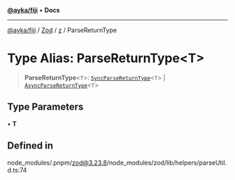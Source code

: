 [**@ayka/fiji**](../../../../../README.md) • **Docs**

***

[@ayka/fiji](../../../../../globals.md) / [Zod](../../../README.md) / [z](../README.md) / ParseReturnType

# Type Alias: ParseReturnType\<T\>

> **ParseReturnType**\<`T`\>: [`SyncParseReturnType`](SyncParseReturnType.md)\<`T`\> \| [`AsyncParseReturnType`](AsyncParseReturnType.md)\<`T`\>

## Type Parameters

• **T**

## Defined in

node\_modules/.pnpm/zod@3.23.8/node\_modules/zod/lib/helpers/parseUtil.d.ts:74
